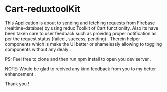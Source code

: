 # Cart-reduxtoolKit
This Application is about to sending and fetching requests from Firebase (realtime-databse) by using redux Toolkit of Cart functionlity. 
Also its have been taken care to user feedback such as providng proper notification as per the request status (failed , success, pending) .
Therein helper components which is make the UI better or shamelessly allowing to toggling components without any dealy . 


PS: 
Feel free to clone and then run npm install to open you dev server .  

NOTE: 
Would be glad to recived any kind feedback from you to my better enhancement .

Thank you !
